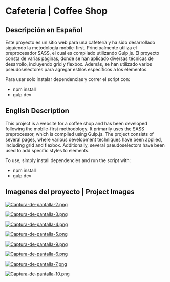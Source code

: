 # Cafetería | Coffee Shop

## Descripción en Español

Este proyecto es un sitio web para una cafetería y ha sido desarrollado siguiendo la metodología mobile-first. Principalmente utiliza el preprocesador SASS, el cual es compilado utilizando Gulp.js. El proyecto consta de varias páginas, donde se han aplicado diversas técnicas de desarrollo, incluyendo grid y flexbox. Además, se han utilizado varios pseudoselectores para agregar estilos específicos a los elementos.

Para usar solo instalar dependencias y correr el script con:
- npm install
- gulp dev

## English Description

This project is a website for a coffee shop and has been developed following the mobile-first methodology. It primarily uses the SASS preprocessor, which is compiled using Gulp.js. The project consists of several pages, where various development techniques have been applied, including grid and flexbox. Additionally, several pseudoselectors have been used to add specific styles to elements.

To use, simply install dependencies and run the script with:
- npm install
- gulp dev

## Imagenes del proyecto | Project Images

[![Captura-de-pantalla-2.png](https://i.postimg.cc/9XvyBZ8p/Captura-de-pantalla-2.png)](https://postimg.cc/jC4Wxwrw)

[![Captura-de-pantalla-3.png](https://i.postimg.cc/4x0LvmcR/Captura-de-pantalla-3.png)](https://postimg.cc/TKrJf2Qt)

[![Captura-de-pantalla-4.png](https://i.postimg.cc/vZ4XmbNq/Captura-de-pantalla-4.png)](https://postimg.cc/VJcXGQ1n)

[![Captura-de-pantalla-5.png](https://i.postimg.cc/3N3nrGsm/Captura-de-pantalla-5.png)](https://postimg.cc/ZBDrVWK5)

[![Captura-de-pantalla-9.png](https://i.postimg.cc/hhRXkRLn/Captura-de-pantalla-9.png)](https://postimg.cc/FkGFSqCC)

[![Captura-de-pantalla-6.png](https://i.postimg.cc/nVdv9N76/Captura-de-pantalla-6.png)](https://postimg.cc/14qgLCvH)

[![Captura-de-pantalla-7.png](https://i.postimg.cc/sxB1hHCr/Captura-de-pantalla-7.png)](https://postimg.cc/N2cgh40J)

[![Captura-de-pantalla-10.png](https://i.postimg.cc/90SqpNF3/Captura-de-pantalla-10.png)](https://postimg.cc/8fR5k46w)

